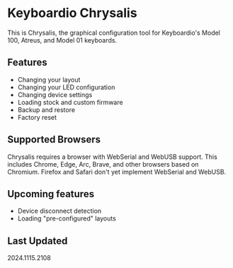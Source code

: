 # Keyboardio Chrysalis

This is Chrysalis, the graphical configuration tool for Keyboardio's Model 100, Atreus, and Model 01 keyboards.

## Features

- Changing your layout
- Changing your LED configuration
- Changing device settings
- Loading stock and custom firmware
- Backup and restore
- Factory reset

## Supported Browsers

Chrysalis requires a browser with WebSerial and WebUSB support. This includes Chrome, Edge, Arc, Brave, and other browsers based on Chromium.
Firefox and Safari don't yet implement WebSerial and WebUSB.

## Upcoming features

- Device disconnect detection
- Loading "pre-configured" layouts

## Last Updated
2024.1115.2108
